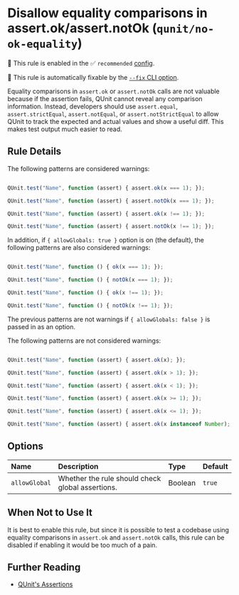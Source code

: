 # Disallow equality comparisons in assert.ok/assert.notOk (`qunit/no-ok-equality`)

💼 This rule is enabled in the ✅ `recommended` [config](https://github.com/platinumazure/eslint-plugin-qunit/blob/master/README.md#configurations).

🔧 This rule is automatically fixable by the [`--fix` CLI option](https://eslint.org/docs/latest/user-guide/command-line-interface#--fix).

<!-- end auto-generated rule header -->

Equality comparisons in `assert.ok` or `assert.notOk` calls are not valuable
because if the assertion fails, QUnit cannot reveal any comparison information.
Instead, developers should use `assert.equal`, `assert.strictEqual`,
`assert.notEqual`, or `assert.notStrictEqual` to allow QUnit to track the
expected and actual values and show a useful diff. This makes test output much
easier to read.

## Rule Details

The following patterns are considered warnings:

```js

QUnit.test("Name", function (assert) { assert.ok(x === 1); });

QUnit.test("Name", function (assert) { assert.notOk(x === 1); });

QUnit.test("Name", function (assert) { assert.ok(x !== 1); });

QUnit.test("Name", function (assert) { assert.notOk(x !== 1); });

```

In addition, if `{ allowGlobals: true }` option is on (the default), the following patterns are also considered warnings:

```js

QUnit.test("Name", function () { ok(x === 1); });

QUnit.test("Name", function () { notOk(x === 1); });

QUnit.test("Name", function () { ok(x !== 1); });

QUnit.test("Name", function () { notOk(x !== 1); });

```

The previous patterns are not warnings if `{ allowGlobals: false }` is passed
in as an option.

The following patterns are not considered warnings:

```js

QUnit.test("Name", function (assert) { assert.ok(x); });

QUnit.test("Name", function (assert) { assert.ok(x > 1); });

QUnit.test("Name", function (assert) { assert.ok(x < 1); });

QUnit.test("Name", function (assert) { assert.ok(x >= 1); });

QUnit.test("Name", function (assert) { assert.ok(x <= 1); });

QUnit.test("Name", function (assert) { assert.ok(x instanceof Number); });

```

## Options

<!-- begin auto-generated rule options list -->

| Name          | Description                                      | Type    | Default |
| :------------ | :----------------------------------------------- | :------ | :------ |
| `allowGlobal` | Whether the rule should check global assertions. | Boolean | `true`  |

<!-- end auto-generated rule options list -->

## When Not to Use It

It is best to enable this rule, but since it is possible to test a codebase
using equality comparisons in `assert.ok` and `assert.notOk` calls, this rule
can be disabled if enabling it would be too much of a pain.

## Further Reading

* [QUnit's Assertions](https://api.qunitjs.com/category/assert/)
